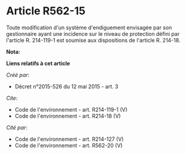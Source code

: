 # Article R562-15

Toute modification d'un système d'endiguement envisagée par son gestionnaire ayant une incidence sur le niveau de protection
défini par l'article R. 214-119-1 est soumise aux dispositions de l'article R. 214-18.

**Nota:**



**Liens relatifs à cet article**

_Créé par_:

  - Décret n°2015-526 du 12 mai 2015 - art. 3

_Cite_:

  - Code de l'environnement - art. R214-119-1 (V)
  - Code de l'environnement - art. R214-18 (V)

_Cité par_:

  - Code de l'environnement - art. R214-127 (V)
  - Code de l'environnement - art. R562-20 (V)
